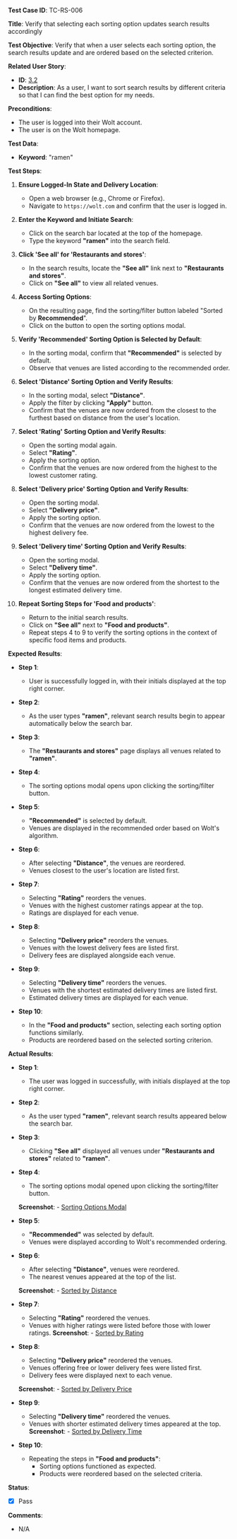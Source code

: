 **Test Case ID**: TC-RS-006

**Title**: Verify that selecting each sorting option updates search results accordingly

**Test Objective**: Verify that when a user selects each sorting option, the search results update and are ordered based on the selected criterion.

**Related User Story**:

- **ID**: [3.2](../../../requirements/3_User_Stories.md#32-restaurant-search-and-filtering)
- **Description**: As a user, I want to sort search results by different criteria so that I can find the best option for my needs.

**Preconditions**:

- The user is logged into their Wolt account.
- The user is on the Wolt homepage.

**Test Data**:

- **Keyword**: "ramen"

**Test Steps**:

1. **Ensure Logged-In State and Delivery Location**:
   - Open a web browser (e.g., Chrome or Firefox).
   - Navigate to `https://wolt.com` and confirm that the user is logged in.

2. **Enter the Keyword and Initiate Search**:
   - Click on the search bar located at the top of the homepage.
   - Type the keyword **"ramen"** into the search field.

3. **Click 'See all' for 'Restaurants and stores'**:
   - In the search results, locate the **"See all"** link next to **"Restaurants and stores"**.
   - Click on **"See all"** to view all related venues.

4. **Access Sorting Options**:
   - On the resulting page, find the sorting/filter button labeled "Sorted by **Recommended**".
   - Click on the button to open the sorting options modal.

5. **Verify 'Recommended' Sorting Option is Selected by Default**:
   - In the sorting modal, confirm that **"Recommended"** is selected by default.
   - Observe that venues are listed according to the recommended order.

6. **Select 'Distance' Sorting Option and Verify Results**:
   - In the sorting modal, select **"Distance"**.
   - Apply the filter by clicking **"Apply"** button.
   - Confirm that the venues are now ordered from the closest to the furthest based on distance from the user's location.

7. **Select 'Rating' Sorting Option and Verify Results**:
   - Open the sorting modal again.
   - Select **"Rating"**.
   - Apply the sorting option.
   - Confirm that the venues are now ordered from the highest to the lowest customer rating.

8. **Select 'Delivery price' Sorting Option and Verify Results**:
   - Open the sorting modal.
   - Select **"Delivery price"**.
   - Apply the sorting option.
   - Confirm that the venues are now ordered from the lowest to the highest delivery fee.

9. **Select 'Delivery time' Sorting Option and Verify Results**:
   - Open the sorting modal.
   - Select **"Delivery time"**.
   - Apply the sorting option.
   - Confirm that the venues are now ordered from the shortest to the longest estimated delivery time.

10. **Repeat Sorting Steps for 'Food and products'**:
    - Return to the initial search results.
    - Click on **"See all"** next to **"Food and products"**.
    - Repeat steps 4 to 9 to verify the sorting options in the context of specific food items and products.

**Expected Results**:

- **Step 1**:
  - User is successfully logged in, with their initials displayed at the top right corner.

- **Step 2**:
  - As the user types **"ramen"**, relevant search results begin to appear automatically below the search bar.

- **Step 3**:
  - The **"Restaurants and stores"** page displays all venues related to **"ramen"**.

- **Step 4**:
  - The sorting options modal opens upon clicking the sorting/filter button.

- **Step 5**:
  - **"Recommended"** is selected by default.
  - Venues are displayed in the recommended order based on Wolt's algorithm.

- **Step 6**:
  - After selecting **"Distance"**, the venues are reordered.
  - Venues closest to the user's location are listed first.

- **Step 7**:
  - Selecting **"Rating"** reorders the venues.
  - Venues with the highest customer ratings appear at the top.
  - Ratings are displayed for each venue.

- **Step 8**:
  - Selecting **"Delivery price"** reorders the venues.
  - Venues with the lowest delivery fees are listed first.
  - Delivery fees are displayed alongside each venue.

- **Step 9**:
  - Selecting **"Delivery time"** reorders the venues.
  - Venues with the shortest estimated delivery times are listed first.
  - Estimated delivery times are displayed for each venue.

- **Step 10**:
  - In the **"Food and products"** section, selecting each sorting option functions similarly.
  - Products are reordered based on the selected sorting criterion.

**Actual Results**:

- **Step 1**:
  - The user was logged in successfully, with initials displayed at the top right corner.

- **Step 2**:
  - As the user typed **"ramen"**, relevant search results appeared below the search bar.

- **Step 3**:
  - Clicking **"See all"** displayed all venues under **"Restaurants and stores"** related to **"ramen"**.

- **Step 4**:
  - The sorting options modal opened upon clicking the sorting/filter button.

  **Screenshot**: - [Sorting Options Modal](../../images/TC-RS/TC-RS-006/TC-RS-006_Sorting_Modal.png)

- **Step 5**:
  - **"Recommended"** was selected by default.
  - Venues were displayed according to Wolt's recommended ordering.

- **Step 6**:
  - After selecting **"Distance"**, venues were reordered.
  - The nearest venues appeared at the top of the list.

  **Screenshot**: - [Sorted by Distance](../../images/TC-RS/TC-RS-006/TC-RS-006_Sorted_By_Distance.png)

- **Step 7**:
  - Selecting **"Rating"** reordered the venues.
  - Venues with higher ratings were listed before those with lower ratings.
  **Screenshot**: - [Sorted by Rating](../../images/TC-RS/TC-RS-006/TC-RS-006_Sorted_By_Rating.png)

- **Step 8**:
  - Selecting **"Delivery price"** reordered the venues.
  - Venues offering free or lower delivery fees were listed first.
  - Delivery fees were displayed next to each venue.

  **Screenshot**: - [Sorted by Delivery Price](../../images/TC-RS/TC-RS-006/TC-RS-006_Sorted_By_Delivery_Price.png)

- **Step 9**:
  - Selecting **"Delivery time"** reordered the venues.
  - Venues with shorter estimated delivery times appeared at the top.
  **Screenshot**: - [Sorted by Delivery Time](../../images/TC-RS/TC-RS-006/TC-RS-006_Sorted_By_Delivery_Time.png)

- **Step 10**:
  - Repeating the steps in **"Food and products"**:
    - Sorting options functioned as expected.
    - Products were reordered based on the selected criteria.

**Status**:

- [X] Pass

**Comments**:

- N/A